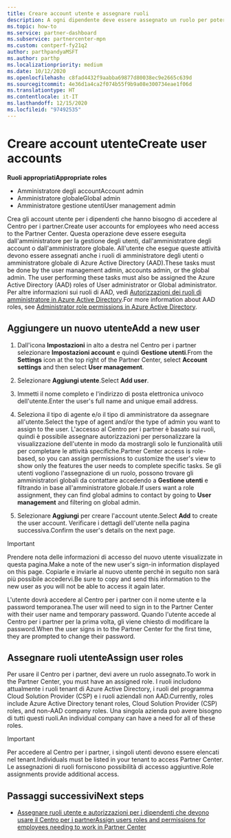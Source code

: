 ```yaml
---
title: Creare account utente e assegnare ruoli
description: A ogni dipendente deve essere assegnato un ruolo per poter accedere al Centro per i partner. Scopri come creare gli account utente, assegnare ruoli e impostare le autorizzazioni.
ms.topic: how-to
ms.service: partner-dashboard
ms.subservice: partnercenter-mpn
ms.custom: contperf-fy21q2
author: parthpandyaMSFT
ms.author: parthp
ms.localizationpriority: medium
ms.date: 10/12/2020
ms.openlocfilehash: c8fad4432f9aabba69877d80038ec9e2665c639d
ms.sourcegitcommit: 4e36d1a4ca2f074b55f9b9a08e300734eae1f06d
ms.translationtype: HT
ms.contentlocale: it-IT
ms.lasthandoff: 12/15/2020
ms.locfileid: "97492535"
---
```

# <a name="create-user-accounts"></a><span data-ttu-id="9f3ef-104">Creare account utente</span><span class="sxs-lookup"><span data-stu-id="9f3ef-104">Create user accounts</span></span>  

<span data-ttu-id="9f3ef-105">**Ruoli appropriati**</span><span class="sxs-lookup"><span data-stu-id="9f3ef-105">**Appropriate roles**</span></span>

- <span data-ttu-id="9f3ef-106">Amministratore degli account</span><span class="sxs-lookup"><span data-stu-id="9f3ef-106">Account admin</span></span>
- <span data-ttu-id="9f3ef-107">Amministratore globale</span><span class="sxs-lookup"><span data-stu-id="9f3ef-107">Global admin</span></span>
- <span data-ttu-id="9f3ef-108">Amministratore gestione utenti</span><span class="sxs-lookup"><span data-stu-id="9f3ef-108">User management admin</span></span>

<span data-ttu-id="9f3ef-109">Crea gli account utente per i dipendenti che hanno bisogno di accedere al Centro per i partner.</span><span class="sxs-lookup"><span data-stu-id="9f3ef-109">Create user accounts for employees who need access to the Partner Center.</span></span> <span data-ttu-id="9f3ef-110">Questa operazione deve essere eseguita dall'amministratore per la gestione degli utenti, dall'amministratore degli account o dall'amministratore globale. All'utente che esegue queste attività devono essere assegnati anche i ruoli di amministratore degli utenti o amministratore globale di Azure Active Directory (AAD).</span><span class="sxs-lookup"><span data-stu-id="9f3ef-110">These tasks must be done by the user management admin, accounts admin, or the global admin. The user performing these tasks must also be assigned the Azure Active Directory (AAD) roles of User administrator or Global administrator.</span></span> <span data-ttu-id="9f3ef-111">Per altre informazioni sui ruoli di AAD, vedi [Autorizzazioni dei ruoli di amministratore in Azure Active Directory](/azure/active-directory/users-groups-roles/directory-assign-admin-roles).</span><span class="sxs-lookup"><span data-stu-id="9f3ef-111">For more information about AAD roles, see [Administrator role permissions in Azure Active Directory](/azure/active-directory/users-groups-roles/directory-assign-admin-roles).</span></span>

## <a name="add-a-new-user"></a><span data-ttu-id="9f3ef-112">Aggiungere un nuovo utente</span><span class="sxs-lookup"><span data-stu-id="9f3ef-112">Add a new user</span></span>

1. <span data-ttu-id="9f3ef-113">Dall'icona **Impostazioni** in alto a destra nel Centro per i partner selezionare **Impostazioni account** e quindi **Gestione utenti**.</span><span class="sxs-lookup"><span data-stu-id="9f3ef-113">From the **Settings** icon at the top right of the Partner Center, select **Account settings** and then select **User management**.</span></span>

2. <span data-ttu-id="9f3ef-114">Selezionare **Aggiungi utente**.</span><span class="sxs-lookup"><span data-stu-id="9f3ef-114">Select **Add user**.</span></span>

3. <span data-ttu-id="9f3ef-115">Immetti il nome completo e l'indirizzo di posta elettronica univoco dell'utente.</span><span class="sxs-lookup"><span data-stu-id="9f3ef-115">Enter the user's full name and unique email address.</span></span>

4. <span data-ttu-id="9f3ef-116">Seleziona il tipo di agente e/o il tipo di amministratore da assegnare all'utente.</span><span class="sxs-lookup"><span data-stu-id="9f3ef-116">Select the type of agent and/or the type of admin you want to assign to the user.</span></span> <span data-ttu-id="9f3ef-117">L'accesso al Centro per i partner è basato sui ruoli, quindi è possibile assegnare autorizzazioni per personalizzare la visualizzazione dell'utente in modo da mostrargli solo le funzionalità utili per completare le attività specifiche.</span><span class="sxs-lookup"><span data-stu-id="9f3ef-117">Partner Center access is role-based, so you can assign permissions to customize the user's view to show only the features the user needs to complete specific tasks.</span></span>  <span data-ttu-id="9f3ef-118">Se gli utenti vogliono l'assegnazione di un ruolo, possono trovare gli amministratori globali da contattare accedendo a **Gestione utenti** e filtrando in base all'amministratore globale.</span><span class="sxs-lookup"><span data-stu-id="9f3ef-118">If users want a role assignment, they can find global admins to contact by going to **User management** and filtering on global admin.</span></span>

5. <span data-ttu-id="9f3ef-119">Selezionare **Aggiungi** per creare l'account utente.</span><span class="sxs-lookup"><span data-stu-id="9f3ef-119">Select **Add** to create the user account.</span></span> <span data-ttu-id="9f3ef-120">Verificare i dettagli dell'utente nella pagina successiva.</span><span class="sxs-lookup"><span data-stu-id="9f3ef-120">Confirm the user's details on the next page.</span></span>

> [!IMPORTANT]  
> <span data-ttu-id="9f3ef-121">Prendere nota delle informazioni di accesso del nuovo utente visualizzate in questa pagina.</span><span class="sxs-lookup"><span data-stu-id="9f3ef-121">Make a note of the new user's sign-in information displayed on this page.</span></span> <span data-ttu-id="9f3ef-122">Copiarle e inviarle al nuovo utente perché in seguito non sarà più possibile accedervi.</span><span class="sxs-lookup"><span data-stu-id="9f3ef-122">Be sure to copy and send this information to the new user as you will not be able to access it again later.</span></span> 

<span data-ttu-id="9f3ef-123">L'utente dovrà accedere al Centro per i partner con il nome utente e la password temporanea.</span><span class="sxs-lookup"><span data-stu-id="9f3ef-123">The user will need to sign in to the Partner Center with their user name and temporary password.</span></span> <span data-ttu-id="9f3ef-124">Quando l'utente accede al Centro per i partner per la prima volta, gli viene chiesto di modificare la password.</span><span class="sxs-lookup"><span data-stu-id="9f3ef-124">When the user signs in to the Partner Center for the first time, they are prompted to change their password.</span></span>

## <a name="assign-user-roles"></a><span data-ttu-id="9f3ef-125">Assegnare ruoli utente</span><span class="sxs-lookup"><span data-stu-id="9f3ef-125">Assign user roles</span></span>

<span data-ttu-id="9f3ef-126">Per usare il Centro per i partner, devi avere un ruolo assegnato.</span><span class="sxs-lookup"><span data-stu-id="9f3ef-126">To work in the Partner Center, you must have an assigned role.</span></span>  <span data-ttu-id="9f3ef-127">I ruoli includono attualmente i ruoli tenant di Azure Active Directory, i ruoli del programma Cloud Solution Provider (CSP) e i ruoli aziendali non AAD.</span><span class="sxs-lookup"><span data-stu-id="9f3ef-127">Currently, roles include Azure Active Directory tenant roles, Cloud Solution Provider (CSP) roles, and non-AAD company roles.</span></span> <span data-ttu-id="9f3ef-128">Una singola azienda può avere bisogno di tutti questi ruoli.</span><span class="sxs-lookup"><span data-stu-id="9f3ef-128">An individual company can have a need for all of these roles.</span></span>

>[!Important]
><span data-ttu-id="9f3ef-129">Per accedere al Centro per i partner, i singoli utenti devono essere elencati nel tenant.</span><span class="sxs-lookup"><span data-stu-id="9f3ef-129">Individuals must be listed in your tenant to access Partner Center.</span></span> <span data-ttu-id="9f3ef-130">Le assegnazioni di ruoli forniscono possibilità di accesso aggiuntive.</span><span class="sxs-lookup"><span data-stu-id="9f3ef-130">Role assignments provide additional access.</span></span>

## <a name="next-steps"></a><span data-ttu-id="9f3ef-131">Passaggi successivi</span><span class="sxs-lookup"><span data-stu-id="9f3ef-131">Next steps</span></span>

- [<span data-ttu-id="9f3ef-132">Assegnare ruoli utente e autorizzazioni per i dipendenti che devono usare il Centro per i partner</span><span class="sxs-lookup"><span data-stu-id="9f3ef-132">Assign users roles and permissions for employees needing to work in Partner Center</span></span>](permissions-overview.md)
